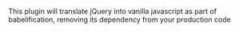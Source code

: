 This plugin will translate jQuery into vanilla javascript as part of babelification, removing its dependency from your production code
